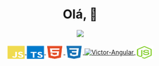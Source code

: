 <!--
**JonasCSilva/jonascsilva** is a ✨ _special_ ✨ repository because its `README.md` (this file) appears on your GitHub profile.

Here are some ideas to get you started:

- 🔭 I’m currently working on ...
- 🌱 I’m currently learning ...
- 👯 I’m looking to collaborate on ...
- 🤔 I’m looking for help with ...
- 💬 Ask me about ...
- 📫 How to reach me: ...
- 😄 Pronouns: ...
- ⚡ Fun fact: ...
-->

<div align="center">
  <h1>Olá, 👋</h1>
  <a href="https://github.com/jonascsilva">
  <img height="180rem" src="https://github-readme-stats.vercel.app/api/top-langs/?username=jonascsilva&layout=compact&langs_count=7&theme=dracula"/>
</div>
  
 <div align="center">
   <br>
  <img align="center" alt="JavaScript Icon" height="30" width="40" src="https://raw.githubusercontent.com/devicons/devicon/master/icons/javascript/javascript-plain.svg">
  <img align="center" alt="TypeScript Icon" height="30" width="40" src="https://github.com/devicons/devicon/blob/master/icons/typescript/typescript-plain.svg">
  <img align="center" alt="HTML Icon" height="30" width="40" src="https://github.com/devicons/devicon/blob/master/icons/html5/html5-plain.svg">
  <img align="center" alt="CSS Icon" height="30" width="40" src="https://github.com/devicons/devicon/blob/master/icons/css3/css3-plain.svg">
  <img align="center" alt="Victor-Angular" height="30" width="40" src="https://github.com/devicons/devicon/blob/master/icons/reac/react-plain.svg">
  <img align="center" alt="Node Icon" height="30" width="40" src="https://github.com/devicons/devicon/blob/master/icons/nodejs/nodejs-plain.svg">
</div>

